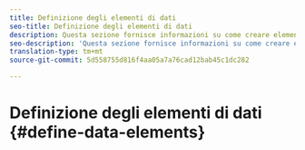 ```yaml
---
title: Definizione degli elementi di dati
seo-title: Definizione degli elementi di dati
description: Questa sezione fornisce informazioni su come creare elementi di dati in Experience Platform Launch for Places.
seo-description: 'Questa sezione fornisce informazioni su come creare elementi di dati in Experience Platform Launch for Places. '
translation-type: tm+mt
source-git-commit: 5d558755d816f4aa05a7a76cad12bab45c1dc282

---
```



# Definizione degli elementi di dati {#define-data-elements}
